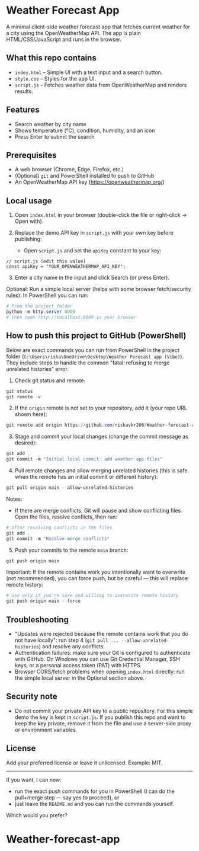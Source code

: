 # Weather Forecast App

A minimal client-side weather forecast app that fetches current weather for a city using the OpenWeatherMap API. The app is plain HTML/CSS/JavaScript and runs in the browser.

## What this repo contains

- `index.html` – Simple UI with a text input and a search button.
- `style.css` – Styles for the app UI.
- `script.js` – Fetches weather data from OpenWeatherMap and renders results.

## Features

- Search weather by city name
- Shows temperature (°C), condition, humidity, and an icon
- Press Enter to submit the search

## Prerequisites

- A web browser (Chrome, Edge, Firefox, etc.)
- (Optional) `git` and PowerShell installed to push to GitHub
- An OpenWeatherMap API key (https://openweathermap.org/)

## Local usage

1. Open `index.html` in your browser (double-click the file or right-click -> Open with).

2. Replace the demo API key in `script.js` with your own key before publishing:

	- Open `script.js` and set the `apiKey` constant to your key:

```
// script.js (edit this value)
const apiKey = "YOUR_OPENWEATHERMAP_API_KEY";
```

3. Enter a city name in the input and click Search (or press Enter).

Optional: Run a simple local server (helps with some browser fetch/security rules). In PowerShell you can run:

```powershell
# from the project folder
python -m http.server 8000
# then open http://localhost:8000 in your browser
```

## How to push this project to GitHub (PowerShell)

Below are exact commands you can run from PowerShell in the project folder (`C:\Users\risha\OneDrive\Desktop\Weather Forecast app (Vibe)`). They include steps to handle the common "fatal: refusing to merge unrelated histories" error.

1. Check git status and remote:

```powershell
git status
git remote -v
```

2. If the `origin` remote is not set to your repository, add it (your repo URL shown here):

```powershell
git remote add origin https://github.com/rishavkr206/Weather-forecast-app.git
```

3. Stage and commit your local changes (change the commit message as desired):

```powershell
git add .
git commit -m "Initial local commit: add weather app files"
```

4. Pull remote changes and allow merging unrelated histories (this is safe when the remote has an initial commit or different history):

```powershell
git pull origin main --allow-unrelated-histories
```

Notes:
- If there are merge conflicts, Git will pause and show conflicting files. Open the files, resolve conflicts, then run:

```powershell
# after resolving conflicts in the files
git add .
git commit -m "Resolve merge conflicts"
```

5. Push your commits to the remote `main` branch:

```powershell
git push origin main
```

Important: If the remote contains work you intentionally want to overwrite (not recommended), you can force push, but be careful — this will replace remote history:

```powershell
# use only if you're sure and willing to overwrite remote history
git push origin main --force
```

## Troubleshooting

- "Updates were rejected because the remote contains work that you do not have locally": run step 4 (`git pull ... --allow-unrelated-histories`) and resolve any conflicts.
- Authentication failures: make sure your Git is configured to authenticate with GitHub. On Windows you can use Git Credential Manager, SSH keys, or a personal access token (PAT) with HTTPS.
- Browser CORS/fetch problems when opening `index.html` directly: run the simple local server in the Optional section above.

## Security note

- Do not commit your private API key to a public repository. For this simple demo the key is kept in `script.js`. If you publish this repo and want to keep the key private, remove it from the file and use a server-side proxy or environment variables.

## License

Add your preferred license or leave it unlicensed. Example: MIT.

---

If you want, I can now:

- run the exact push commands for you in PowerShell (I can do the pull+merge step — say yes to proceed), or
- just leave the `README.md` and you can run the commands yourself.

Which would you prefer?
# Weather-forecast-app

